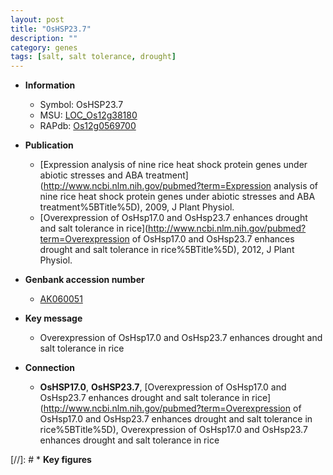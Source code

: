 ```yaml
---
layout: post
title: "OsHSP23.7"
description: ""
category: genes
tags: [salt, salt tolerance, drought]
---
```


* **Information**  
    + Symbol: OsHSP23.7  
    + MSU: [LOC_Os12g38180](http://rice.uga.edu/cgi-bin/ORF_infopage.cgi?orf=LOC_Os12g38180)  
    + RAPdb: [Os12g0569700](https://rapdb.dna.affrc.go.jp/locus/?name=Os12g0569700)  

* **Publication**  
    + [Expression analysis of nine rice heat shock protein genes under abiotic stresses and ABA treatment](http://www.ncbi.nlm.nih.gov/pubmed?term=Expression analysis of nine rice heat shock protein genes under abiotic stresses and ABA treatment%5BTitle%5D), 2009, J Plant Physiol.
    + [Overexpression of OsHsp17.0 and OsHsp23.7 enhances drought and salt tolerance in rice](http://www.ncbi.nlm.nih.gov/pubmed?term=Overexpression of OsHsp17.0 and OsHsp23.7 enhances drought and salt tolerance in rice%5BTitle%5D), 2012, J Plant Physiol.

* **Genbank accession number**  
    + [AK060051](http://www.ncbi.nlm.nih.gov/nuccore/AK060051)

* **Key message**  
    + Overexpression of OsHsp17.0 and OsHsp23.7 enhances drought and salt tolerance in rice

* **Connection**  
    + __OsHSP17.0__, __OsHSP23.7__, [Overexpression of OsHsp17.0 and OsHsp23.7 enhances drought and salt tolerance in rice](http://www.ncbi.nlm.nih.gov/pubmed?term=Overexpression of OsHsp17.0 and OsHsp23.7 enhances drought and salt tolerance in rice%5BTitle%5D), Overexpression of OsHsp17.0 and OsHsp23.7 enhances drought and salt tolerance in rice

[//]: # * **Key figures**  


